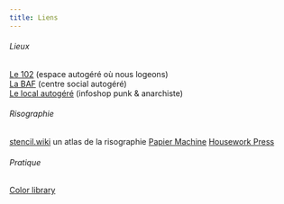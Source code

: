 ```yaml
---
title: Liens
---
```


###### Lieux
[Le 102](https://le102.net/) (espace autogéré où nous logeons)  
[La BAF](https://labaf.org/) (centre social autogéré)  
[Le local autogéré](https://www.lustucrust.org/localautogere_presentation.html) (infoshop punk & anarchiste)  

###### Risographie
[stencil.wiki](http://stencil.wiki/) un atlas de la risographie 
[Papier Machine](http://www.papiermachine.fr/)
[Housework Press](http://housework.press/)

###### Pratique
[Color library](https://colorlibrary.ch/)  

